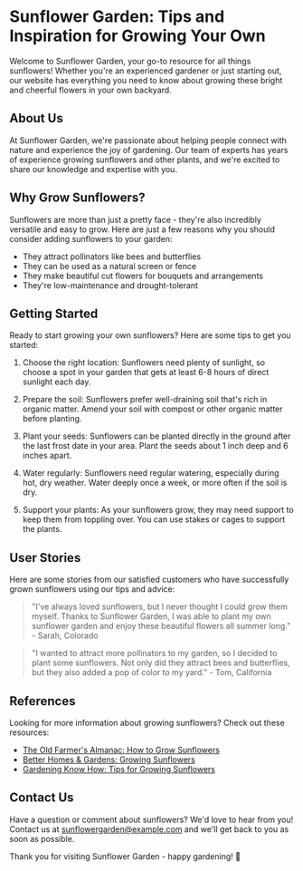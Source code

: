 <!--
Write me content for website with wallpaper which alt text is:

"A bright and cheerful image of a sunflower field for a gardening or nature website"

The name/title of the page should not be 1:1 copy of the alt text but rather a real content of the website which is using this wallpaper.

- Use markdown format 
- Start with the heading
- The content should look like a real website 
- Include real sections like references, contact, user stories, etc. use things relevant to the page purpose.
- Feel free to use structure like headings, bullets, numbering, blockquotes, paragraphs, horizontal lines, etc.
- You can use formatting like bold or _italic_
- You can include UTF-8 emojis
- Links should be only #hash anchors (and you can refer to the document itself)
- Do not include images
-->

<!--font:"Open Sans"-->

# Sunflower Garden: Tips and Inspiration for Growing Your Own

Welcome to Sunflower Garden, your go-to resource for all things sunflowers! Whether you're an experienced gardener or just starting out, our website has everything you need to know about growing these bright and cheerful flowers in your own backyard.

## About Us

At Sunflower Garden, we're passionate about helping people connect with nature and experience the joy of gardening. Our team of experts has years of experience growing sunflowers and other plants, and we're excited to share our knowledge and expertise with you.

## Why Grow Sunflowers?

Sunflowers are more than just a pretty face - they're also incredibly versatile and easy to grow. Here are just a few reasons why you should consider adding sunflowers to your garden:

- They attract pollinators like bees and butterflies
- They can be used as a natural screen or fence
- They make beautiful cut flowers for bouquets and arrangements
- They're low-maintenance and drought-tolerant

## Getting Started

Ready to start growing your own sunflowers? Here are some tips to get you started:

1. Choose the right location: Sunflowers need plenty of sunlight, so choose a spot in your garden that gets at least 6-8 hours of direct sunlight each day.

2. Prepare the soil: Sunflowers prefer well-draining soil that's rich in organic matter. Amend your soil with compost or other organic matter before planting.

3. Plant your seeds: Sunflowers can be planted directly in the ground after the last frost date in your area. Plant the seeds about 1 inch deep and 6 inches apart.

4. Water regularly: Sunflowers need regular watering, especially during hot, dry weather. Water deeply once a week, or more often if the soil is dry.

5. Support your plants: As your sunflowers grow, they may need support to keep them from toppling over. You can use stakes or cages to support the plants.

## User Stories

Here are some stories from our satisfied customers who have successfully grown sunflowers using our tips and advice:

> "I've always loved sunflowers, but I never thought I could grow them myself. Thanks to Sunflower Garden, I was able to plant my own sunflower garden and enjoy these beautiful flowers all summer long." - Sarah, Colorado

> "I wanted to attract more pollinators to my garden, so I decided to plant some sunflowers. Not only did they attract bees and butterflies, but they also added a pop of color to my yard." - Tom, California

## References

Looking for more information about growing sunflowers? Check out these resources:

- [The Old Farmer's Almanac: How to Grow Sunflowers](#)
- [Better Homes & Gardens: Growing Sunflowers](#)
- [Gardening Know How: Tips for Growing Sunflowers](#)

## Contact Us

Have a question or comment about sunflowers? We'd love to hear from you! Contact us at [sunflowergarden@example.com](mailto:sunflowergarden@example.com) and we'll get back to you as soon as possible.

Thank you for visiting Sunflower Garden - happy gardening! 🌻
